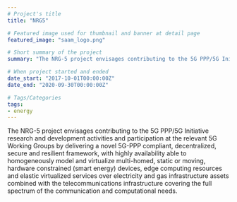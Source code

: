 ```yaml
---
# Project's title
title: "NRG5"

# Featured image used for thumbnail and banner at detail page
featured_image: "saam_logo.png"

# Short summary of the project
summary: "The NRG-5 project envisages contributing to the 5G PPP/5G Initiative research and development activities and participation at the relevant 5G Working Groups by delivering a novel 5G-PPP compliant, decentralized, **secure** and **resilient** framework, with **highly availability** able to homogeneously model and virtualize multi-homed, static or moving, hardware constrained (smart energy) devices, edge computing resources and elastic virtualized services over electricity and gas infrastructure assets combined with the telecommunications infrastructure covering the full spectrum of the communication and computational needs."

# When project started and ended
date_start: "2017-10-01T00:00:00Z"
date_end: "2020-09-30T00:00:00Z"

# Tags/Categories
tags:
- energy
---
```


The NRG-5 project envisages contributing to the 5G PPP/5G Initiative research and development activities and participation at the relevant 5G Working Groups by delivering a novel 5G-PPP compliant, decentralized, secure and resilient framework, with highly availability able to homogeneously model and virtualize multi-homed, static or moving, hardware constrained (smart energy) devices, edge computing resources and elastic virtualized services over electricity and gas infrastructure assets combined with the telecommunications infrastructure covering the full spectrum of the communication and computational needs.
